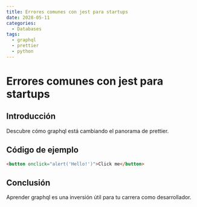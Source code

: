 ```yaml
---
title: Errores comunes con jest para startups
date: 2028-05-11
categories:
  - Databases
tags:
  - graphql
  - prettier
  - python
---
```


# Errores comunes con jest para startups

## Introducción

Descubre cómo graphql está cambiando el panorama de prettier.

## Código de ejemplo

```html
<button onclick="alert('Hello!')">Click me</button>
```

## Conclusión

Aprender graphql es una inversión útil para tu carrera como desarrollador.